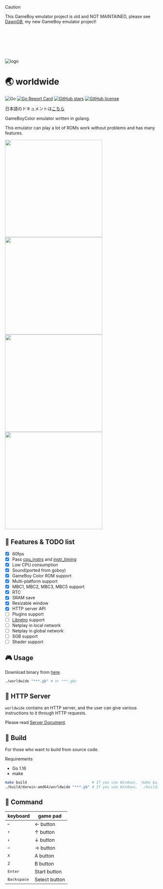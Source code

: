 > [!CAUTION]
> This GameBoy emulator project is old and NOT MAINTAINED, please see [DawnGB](https://github.com/akatsuki105/dawngb), my new GameBoy emulator project!

<br/>
<br/>
<br/>
<br/>
<br/>

![logo](./logo.png)

# 🌏 worldwide
![Go](https://github.com/pokemium/worldwide/workflows/Go/badge.svg)
[![Go Report Card](https://goreportcard.com/badge/github.com/pokemium/worldwide)](https://goreportcard.com/report/github.com/pokemium/worldwide)
[![GitHub stars](https://img.shields.io/github/stars/pokemium/worldwide)](https://github.com/pokemium/worldwide/stargazers)
[![GitHub license](https://img.shields.io/github/license/pokemium/worldwide)](https://github.com/pokemium/worldwide/blob/master/LICENSE)

日本語のドキュメントは[こちら](./README.ja.md)

GameBoyColor emulator written in golang.  

This emulator can play a lot of ROMs work without problems and has many features.

<img src="https://imgur.com/ZlrXAW9.png" width="320px"> <img src="https://imgur.com/xVqjkrk.png" width="320px"><br/>
<img src="https://imgur.com/E7oob9c.png" width="320px"> <img src="https://imgur.com/nYpkH95.png" width="320px">

## 🚩 Features & TODO list
- [x] 60fps
- [x] Pass [cpu_instrs](https://github.com/retrio/gb-test-roms/tree/master/cpu_instrs) and [instr_timing](https://github.com/retrio/gb-test-roms/tree/master/instr_timing)
- [x] Low CPU consumption
- [x] Sound(ported from goboy)
- [x] GameBoy Color ROM support
- [x] Multi-platform support
- [x] MBC1, MBC2, MBC3, MBC5 support
- [x] RTC
- [x] SRAM save
- [x] Resizable window
- [x] HTTP server API
- [ ] Plugins support
- [ ] [Libretro](https://docs.libretro.com/) support
- [ ] Netplay in local network
- [ ] Netplay in global network
- [ ] SGB support
- [ ] Shader support

## 🎮 Usage

Download binary from [here](https://github.com/pokemium/worldwide/releases).

```sh
./worldwide "***.gb" # or ***.gbc
```

## 🐛 HTTP Server

`worldwide` contains an HTTP server, and the user can give various instructions to it through HTTP requests.

Please read [Server Document](./server/README.md).

## 🔨 Build

For those who want to build from source code.

Requirements
- Go 1.16
- make

```sh
make build                              # If you use Windows, `make build-windows`
./build/darwin-amd64/worldwide "***.gb" # If you use Windows, `./build/windows-amd64/worldwide.exe "***.gb"`
```

## 📄 Command 

| keyboard             | game pad      |
| -------------------- | ------------- |
| <kbd>&larr;</kbd>    | &larr; button |
| <kbd>&uarr;</kbd>    | &uarr; button |
| <kbd>&darr;</kbd>    | &darr; button |
| <kbd>&rarr;</kbd>    | &rarr; button |
| <kbd>X</kbd>         | A button      |
| <kbd>Z</kbd>         | B button      |
| <kbd>Enter</kbd>     | Start button  |
| <kbd>Backspace</kbd> | Select button |
